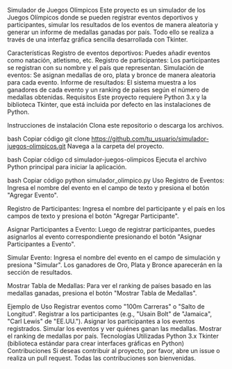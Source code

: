 Simulador de Juegos Olímpicos 
Este proyecto es un simulador de los Juegos Olímpicos donde se pueden registrar eventos deportivos y participantes, simular los resultados de los eventos de manera aleatoria y generar un informe de medallas ganadas por país. Todo ello se realiza a través de una interfaz gráfica sencilla desarrollada con Tkinter.

Características
Registro de eventos deportivos: Puedes añadir eventos como natación, atletismo, etc.
Registro de participantes: Los participantes se registran con su nombre y el país que representan.
Simulación de eventos: Se asignan medallas de oro, plata y bronce de manera aleatoria para cada evento.
Informe de resultados: El sistema muestra a los ganadores de cada evento y un ranking de países según el número de medallas obtenidas.
Requisitos
Este proyecto requiere Python 3.x y la biblioteca Tkinter, que está incluida por defecto en las instalaciones de Python.

Instrucciones de instalación
Clona este repositorio o descarga los archivos.

bash
Copiar código
git clone https://github.com/tu_usuario/simulador-juegos-olimpicos.git
Navega a la carpeta del proyecto.

bash
Copiar código
cd simulador-juegos-olimpicos
Ejecuta el archivo Python principal para iniciar la aplicación.

bash
Copiar código
python simulador_olimpico.py
Uso
Registro de Eventos: Ingresa el nombre del evento en el campo de texto y presiona el botón "Agregar Evento".

Registro de Participantes: Ingresa el nombre del participante y el país en los campos de texto y presiona el botón "Agregar Participante".

Asignar Participantes a Evento: Luego de registrar participantes, puedes asignarlos al evento correspondiente presionando el botón "Asignar Participantes a Evento".

Simular Evento: Ingresa el nombre del evento en el campo de simulación y presiona "Simular". Los ganadores de Oro, Plata y Bronce aparecerán en la sección de resultados.

Mostrar Tabla de Medallas: Para ver el ranking de países basado en las medallas ganadas, presiona el botón "Mostrar Tabla de Medallas".

Ejemplo de Uso
Registrar eventos como "100m Carreras" o "Salto de Longitud".
Registrar a los participantes (e.g., "Usain Bolt" de "Jamaica", "Carl Lewis" de "EE.UU.").
Asignar los participantes a los eventos registrados.
Simular los eventos y ver quiénes ganan las medallas.
Mostrar el ranking de medallas por país.
Tecnologías Utilizadas
Python 3.x
Tkinter (biblioteca estándar para crear interfaces gráficas en Python)
Contribuciones
Si deseas contribuir al proyecto, por favor, abre un issue o realiza un pull request. Todas las contribuciones son bienvenidas.
